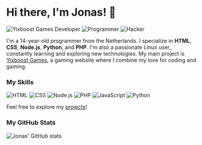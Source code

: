 # Hi there, I'm Jonas! 👋
![Yixboost Games Developer](https://img.shields.io/badge/Yixboost_Games_Developer-blue?style=for-the-badge)
![Programmer](https://img.shields.io/badge/Programmer-green?style=for-the-badge)
![Hacker](https://img.shields.io/badge/Hacker-black?style=for-the-badge)

I'm a 14-year-old programmer from the Netherlands. I specialize in **HTML**, **CSS**, **Node.js**, **Python**, and **PHP**. I'm also a passionate Linux user, constantly learning and exploring new technologies. My main project is [Yixboost Games](http://yixboost.nl.eu.org), a gaming website where I combine my love for coding and gaming. 

### My Skills

![HTML](https://img.shields.io/badge/HTML5-E34F26?style=for-the-badge&logo=html5&logoColor=white)
![CSS](https://img.shields.io/badge/CSS3-1572B6?style=for-the-badge&logo=css3&logoColor=white)
![Node.js](https://img.shields.io/badge/Node.js-339933?style=for-the-badge&logo=nodedotjs&logoColor=white)
![PHP](https://img.shields.io/badge/PHP-777BB4?style=for-the-badge&logo=php&logoColor=white)
![JavaScript](https://img.shields.io/badge/JavaScript-F7DF1E?style=for-the-badge&logo=javascript&logoColor=black)
![Python](https://img.shields.io/badge/Python-3776AB?style=for-the-badge&logo=python&logoColor=white)

Feel free to explore my [projects](https://jonasvanleeuwen19.github.io)!

### My GitHub Stats

![Jonas' GitHub stats](https://github-readme-stats.vercel.app/api?username=jonasvanleeuwen19&show_icons=true&theme=dark)




